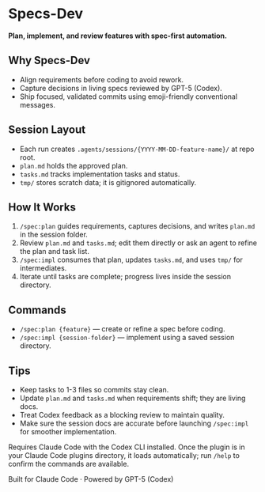 # Specs-Dev

**Plan, implement, and review features with spec-first automation.**

## Why Specs-Dev
- Align requirements before coding to avoid rework.
- Capture decisions in living specs reviewed by GPT-5 (Codex).
- Ship focused, validated commits using emoji-friendly conventional messages.

## Session Layout
- Each run creates `.agents/sessions/{YYYY-MM-DD-feature-name}/` at repo root.
- `plan.md` holds the approved plan.
- `tasks.md` tracks implementation tasks and status.
- `tmp/` stores scratch data; it is gitignored automatically.

## How It Works
1. `/spec:plan` guides requirements, captures decisions, and writes `plan.md` in the session folder.
2. Review `plan.md` and `tasks.md`; edit them directly or ask an agent to refine the plan and task list.
3. `/spec:impl` consumes that plan, updates `tasks.md`, and uses `tmp/` for intermediates.
4. Iterate until tasks are complete; progress lives inside the session directory.

## Commands
- `/spec:plan {feature}` — create or refine a spec before coding.
- `/spec:impl {session-folder}` — implement using a saved session directory.

## Tips
- Keep tasks to 1-3 files so commits stay clean.
- Update `plan.md` and `tasks.md` when requirements shift; they are living docs.
- Treat Codex feedback as a blocking review to maintain quality.
- Make sure the session docs are accurate before launching `/spec:impl` for smoother implementation.

Requires Claude Code with the Codex CLI installed. Once the plugin is in your Claude Code plugins directory, it loads automatically; run `/help` to confirm the commands are available.

Built for Claude Code · Powered by GPT-5 (Codex)
